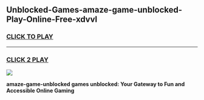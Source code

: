 
## Unblocked-Games-amaze-game-unblocked-Play-Online-Free-xdvvl
<h3>
<a href="https://premium76.site?title=amaze-game-unblocked&ref=26A">CLICK TO PLAY</a></h3>
<hr>

<h3>
<a href="https://premium76.site?title=amaze-game-unblocked&ref=26A">CLICK 2 PLAY</a>
  
</h3>

<a href="https://premium76.site?title=amaze-game-unblocked&ref=26A"><img src="https://clearcache.store/games.png"></a>


**amaze-game-unblocked games unblocked: Your Gateway to Fun and Accessible Online Gaming**
